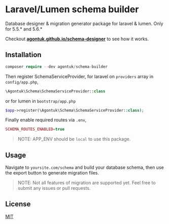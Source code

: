 # Laravel/Lumen schema builder
Database designer & migration generator package for laravel & lumen. Only for 5.5.* and 5.6.*

Checkout **[agontuk.github.io/schema-designer](https://agontuk.github.io/schema-designer)** to see how it works.

## Installation
```php
composer require --dev agontuk/schema-builder
```
Then register SchemaServiceProvider, for laravel on `providers` array in `config/app.php`,
```php
\Agontuk\Schema\SchemaServiceProvider::class
```
or for lumen in `bootstrap/app.php`
```php
$app->register(\Agontuk\Schema\SchemaServiceProvider::class);
```

Finally enable required routes via `.env`,
```php
SCHEMA_ROUTES_ENABLED=true
```
> NOTE: APP_ENV should be `local` to use this package.

## Usage
Navigate to `yoursite.com/schema` and build your database schema, then use the export button to generate migration files.

> NOTE: Not all features of migration are supported yet. Feel free to submit any issues or pull requests.

## License
[MIT](https://github.com/Agontuk/schema-builder/blob/master/LICENSE)